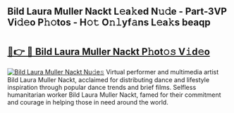 ## Bild Laura Muller Nackt L𝚎a𝚔ed N𝚞𝚍e - Part-3VP Vi𝚍𝚎o P𝚑𝚘tos - H𝚘𝚝 O𝚗𝚕yf𝚊ns L𝚎a𝚔s beaqp

# <h2><a href="http://kf5ub3p.oniu.top/?m=Bild+Laura+Muller+Nackt">🔗👉 🔴 Bild Laura Muller Nackt P𝚑ot𝚘𝚜 V𝚒d𝚎o</a></h2>

[![Bild Laura Muller Nackt Nu𝚍e𝚜](https://i.imgur.com/0qMVB7G.gif)](http://kf5ub3p.oniu.top/?m=Bild+Laura+Muller+Nackt)
Virtual performer and multimedia artist Bild Laura Muller Nackt, acclaimed for distributing dance and lifestyle inspiration through popular dance trends and brief films. Selfless humanitarian worker Bild Laura Muller Nackt, famed for their commitment and courage in helping those in need around the world.  
